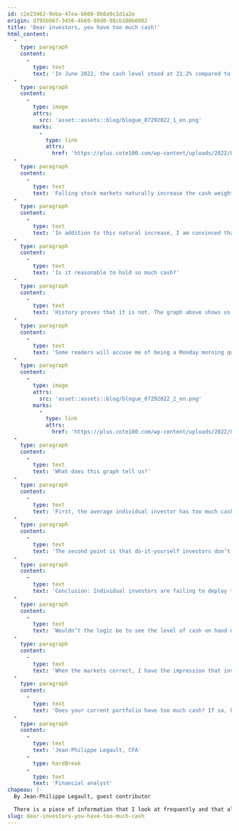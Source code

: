 ```yaml
---
id: c2e23462-9eba-47ea-b608-8b8a9c1d1a2e
origin: d795b967-3456-4b69-98d0-98cb100b0082
title: 'Dear investors, you have too much cash!'
html_content:
  -
    type: paragraph
    content:
      -
        type: text
        text: 'In June 2022, the cash level stood at 21.2% compared to 15.1% in December 2021. Why such an increase?'
  -
    type: paragraph
    content:
      -
        type: image
        attrs:
          src: 'asset::assets::blog/blogue_07292022_1_en.png'
        marks:
          -
            type: link
            attrs:
              href: 'https://plus.cote100.com/wp-content/uploads/2022/07/blogue_07292022_1_en.png'
  -
    type: paragraph
    content:
      -
        type: text
        text: 'Falling stock markets naturally increase the cash weighting held in a portfolio. This is because, if cash remains stable and your stocks lose value, cash will make up a larger percentage of your portfolio.'
  -
    type: paragraph
    content:
      -
        type: text
        text: 'In addition to this natural increase, I am convinced that the increase is also caused by certain investors who choose to take a portion of their investments out of the market. Inflation, rising rates, the risk of a recession and falling stock markets are worrying events for many.'
  -
    type: paragraph
    content:
      -
        type: text
        text: 'Is it reasonable to hold so much cash?'
  -
    type: paragraph
    content:
      -
        type: text
        text: 'History proves that it is not. The graph above shows us that the cash level reached 26.1% in March 2020. Looking back, wasn’t March 2020 the perfect time to have 0% in cash?'
  -
    type: paragraph
    content:
      -
        type: text
        text: 'Some readers will accuse me of being a Monday morning quarterback since it is indeed easy to comment on the past. However, this inverse relationship between the level of cash in one’s portfolio and the level of stock markets is not new. To prove the point, I pulled out the level of US individual investor cash since December 1987 (in green). I also overlayed the performance of the S&P 500 over the same period (in red). The result is fascinating!'
  -
    type: paragraph
    content:
      -
        type: image
        attrs:
          src: 'asset::assets::blog/blogue_07292022_2_en.png'
        marks:
          -
            type: link
            attrs:
              href: 'https://plus.cote100.com/wp-content/uploads/2022/07/blogue_07292022_2_en.png'
  -
    type: paragraph
    content:
      -
        type: text
        text: 'What does this graph tell us?'
  -
    type: paragraph
    content:
      -
        type: text
        text: 'First, the average individual investor has too much cash on hand all the time. Between 1987 and 2022, the lowest level of cash on record was 11%, in March 1998. Over this period of approximately 35 years, the average level of cash was 22% of an investor’s portfolio. Even if cash can provide a slight return, it certainly does not approach the stock market return of 10.5% compounded annually achieved during this period. Too much cash, for several years, limits long-term returns.'
  -
    type: paragraph
    content:
      -
        type: text
        text: 'The second point is that do-it-yourself investors don’t deploy their cash when opportunities arise. In September 2002, retail investor cash was 38.6%. This period corresponds to the bottom of the stock market following the bursting of the technology bubble. In March 2009, these same investors had 44.8% of their portfolios in cash, which corresponds precisely to the trough of the financial crisis of 2008-09.'
  -
    type: paragraph
    content:
      -
        type: text
        text: 'Conclusion: Individual investors are failing to deploy their cash properly.'
  -
    type: paragraph
    content:
      -
        type: text
        text: 'Wouldn’t the logic be to see the level of cash on hand drop as the markets correct? If the March 2009 low wasn’t the perfect opportunity to deploy cash, when would it be?'
  -
    type: paragraph
    content:
      -
        type: text
        text: 'When the markets correct, I have the impression that investors wait before deploying their cash because they hope to buy at the bottom of the market. Unfortunately, this is an almost impossible thing to do. Waiting for the bottom, they miss the dip and miss out on the bounce, leaving a lot of money on the table. If you’re a long-term investor, it’s okay to be fully invested before the market bottoms out.'
  -
    type: paragraph
    content:
      -
        type: text
        text: 'Does your current portfolio have too much cash? If so, history tells us that you will rarely find the precise moment to deploy your cash. At the moment, for example, it is impossible to know whether the markets will continue to fall. However, I am convinced that the recent decline very likely offers you some opportunities to deploy at least some of your cash.'
  -
    type: paragraph
    content:
      -
        type: text
        text: 'Jean-Philippe Legault, CFA'
      -
        type: hardBreak
      -
        type: text
        text: 'Financial analyst'
chapeau: |-
  By Jean-Philippe Legault, guest contributor

  There is a piece of information that I look at frequently and that always manages to amaze me. This is the average level of cash held in the portfolio of individual investors. Specifically, I consult the data published monthly by the Association of American Individual Investors (AAII).
slug: dear-investors-you-have-too-much-cash
---
```

